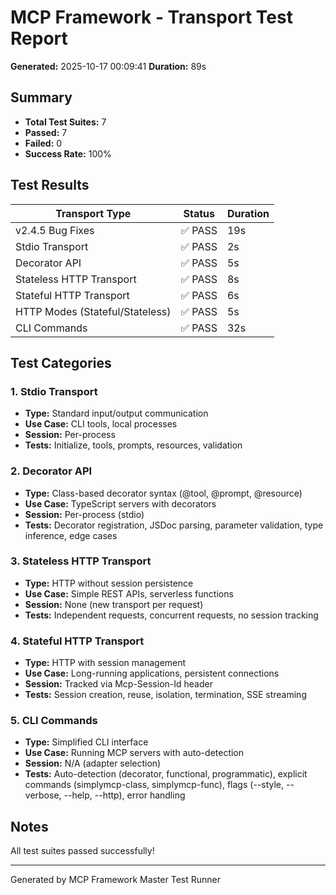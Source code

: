 # MCP Framework - Transport Test Report

**Generated:** 2025-10-17 00:09:41
**Duration:** 89s

## Summary

- **Total Test Suites:** 7
- **Passed:** 7
- **Failed:** 0
- **Success Rate:** 100%

## Test Results

| Transport Type | Status | Duration |
|----------------|--------|----------|
| v2.4.5 Bug Fixes | ✅ PASS | 19s |
| Stdio Transport | ✅ PASS | 2s |
| Decorator API | ✅ PASS | 5s |
| Stateless HTTP Transport | ✅ PASS | 8s |
| Stateful HTTP Transport | ✅ PASS | 6s |
| HTTP Modes (Stateful/Stateless) | ✅ PASS | 5s |
| CLI Commands | ✅ PASS | 32s |

## Test Categories

### 1. Stdio Transport
- **Type:** Standard input/output communication
- **Use Case:** CLI tools, local processes
- **Session:** Per-process
- **Tests:** Initialize, tools, prompts, resources, validation

### 2. Decorator API
- **Type:** Class-based decorator syntax (@tool, @prompt, @resource)
- **Use Case:** TypeScript servers with decorators
- **Session:** Per-process (stdio)
- **Tests:** Decorator registration, JSDoc parsing, parameter validation, type inference, edge cases

### 3. Stateless HTTP Transport
- **Type:** HTTP without session persistence
- **Use Case:** Simple REST APIs, serverless functions
- **Session:** None (new transport per request)
- **Tests:** Independent requests, concurrent requests, no session tracking

### 4. Stateful HTTP Transport
- **Type:** HTTP with session management
- **Use Case:** Long-running applications, persistent connections
- **Session:** Tracked via Mcp-Session-Id header
- **Tests:** Session creation, reuse, isolation, termination, SSE streaming

### 5. CLI Commands
- **Type:** Simplified CLI interface
- **Use Case:** Running MCP servers with auto-detection
- **Session:** N/A (adapter selection)
- **Tests:** Auto-detection (decorator, functional, programmatic), explicit commands (simplymcp-class, simplymcp-func), flags (--style, --verbose, --help, --http), error handling

## Notes

All test suites passed successfully!

---

Generated by MCP Framework Master Test Runner
